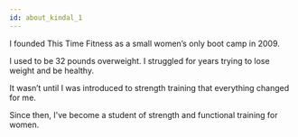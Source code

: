 ```yaml
---
id: about_kindal_1
---
```


I founded This Time Fitness as a small women’s only boot camp in 2009.

I used to be 32 pounds overweight. I struggled for years trying to lose weight and be healthy.

It wasn’t until I was introduced to strength training that everything changed for me.

Since then, I've become a student of strength and functional training for women.

